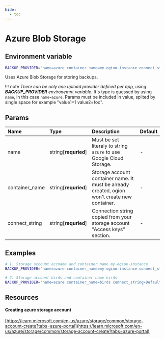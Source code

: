 ```yaml
---
hide:
  - toc
---
```


# Azure Blob Storage

## Environment variable

```bash
BACKUP_PROVIDER="name=azure container_name=my-ogion-instance connect_string=DefaultEndpointsProtocol=https;AccountName=accname;AccountKey=secret;EndpointSuffix=core.windows.net"
```

Uses Azure Blob Storage for storing backups.

!!! note
_There can be only one upload provider defined per app, using **BACKUP_PROVIDER** environemnt variable_. It's type is guessed by using `name`, in this case `name=azure`. Params must be included in value, splited by single space for example "value1=1 value2=foo".

## Params

| Name           | Type                 | Description                                                                                   | Default |
| :------------- | :------------------- | :-------------------------------------------------------------------------------------------- | :------ |
| name           | string[**requried**] | Must be set literaly to string `azure` to use Google Cloud Storage.                           | -       |
| container_name | string[**requried**] | Storage account container name. It must be already created, ogion won't create new container. | -       |
| connect_string | string[**requried**] | Connection string copied from your storage account "Access keys" section.                     | -       |

## Examples

```bash
# 1. Storage account accname and container name my-ogion-instance
BACKUP_PROVIDER="name=azure container_name=my-ogion-instance connect_string=DefaultEndpointsProtocol=https;AccountName=accname;AccountKey=secret;EndpointSuffix=core.windows.net"

# 2. Storage account birds and container name birds
BACKUP_PROVIDER="name=azure container_name=birds connect_string=DefaultEndpointsProtocol=https;AccountName=birds;AccountKey=secret;EndpointSuffix=core.windows.net"
```

## Resources

#### Creating azure storage account

[https://learn.microsoft.com/en-us/azure/storage/common/storage-account-create?tabs=azure-portal](https://learn.microsoft.com/en-us/azure/storage/common/storage-account-create?tabs=azure-portal)

<br>
<br>
